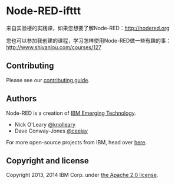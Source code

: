 # Node-RED-ifttt

来自实验楼的实践课，如果您想要了解Node-RED：http://nodered.org

您也可以参加我创建的课程，学习怎样使用Node-RED做一些有趣的事：http://www.shiyanlou.com/courses/127



## Contributing

Please see our [contributing guide](https://github.com/node-red/node-red/blob/master/CONTRIBUTING.md).

## Authors

Node-RED is a creation of [IBM Emerging Technology](http://ibm.com/blogs/et).

* Nick O'Leary [@knolleary](http://twitter.com/knolleary)
* Dave Conway-Jones [@ceejay](http://twitter.com/ceejay)

For more open-source projects from IBM, head over [here](http://ibm.github.io).

## Copyright and license

Copyright 2013, 2014 IBM Corp. under [the Apache 2.0 license](LICENSE).
